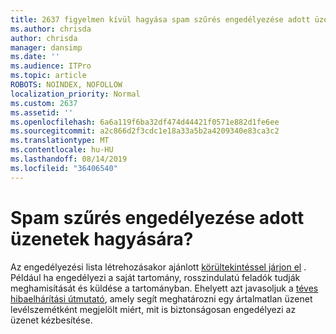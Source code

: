 ```yaml
---
title: 2637 figyelmen kívül hagyása spam szűrés engedélyezése adott üzenetek?
ms.author: chrisda
author: chrisda
manager: dansimp
ms.date: ''
ms.audience: ITPro
ms.topic: article
ROBOTS: NOINDEX, NOFOLLOW
localization_priority: Normal
ms.custom: 2637
ms.assetid: ''
ms.openlocfilehash: 6a6a119f6ba32df474d44421f0571e882d1fe6ee
ms.sourcegitcommit: a2c866d2f3cdc1e18a33a5b2a4209340e83ca3c2
ms.translationtype: MT
ms.contentlocale: hu-HU
ms.lasthandoff: 08/14/2019
ms.locfileid: "36406540"
---
```

# <a name="bypass-spam-filtering-to-allow-specific-messages"></a>Spam szűrés engedélyezése adott üzenetek hagyására?

Az engedélyezési lista létrehozásakor ajánlott [körültekintéssel járjon el](https://docs.microsoft.com/exchange/troubleshoot/antispam/cautions-against-bypassing-spam-filters) . Például ha engedélyezi a saját tartomány, rosszindulatú feladók tudják meghamisítását és küldése a tartományban.  Ehelyett azt javasoljuk a [téves hibaelhárítási útmutató](https://docs.microsoft.com/office365/securitycompliance/prevent-email-from-being-marked-as-spam), amely segít meghatározni egy ártalmatlan üzenet levélszemétként megjelölt miért, mit is biztonságosan engedélyezi az üzenet kézbesítése.
